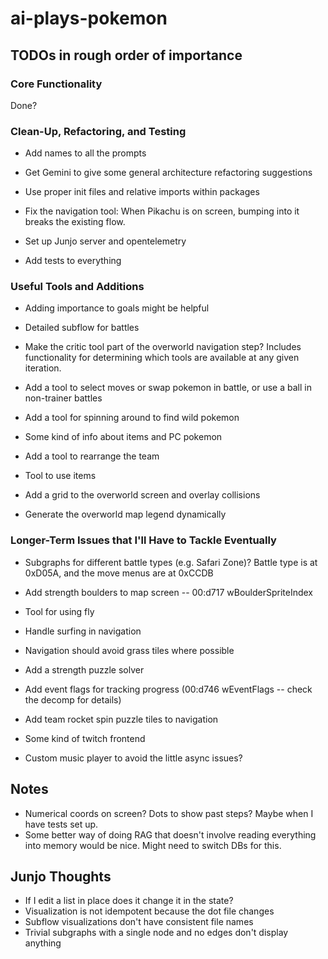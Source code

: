 # ai-plays-pokemon

## TODOs in rough order of importance

### Core Functionality
Done?

### Clean-Up, Refactoring, and Testing
* Add names to all the prompts

* Get Gemini to give some general architecture refactoring suggestions

* Use proper init files and relative imports within packages

* Fix the navigation tool: When Pikachu is on screen, bumping into it breaks the existing flow.

* Set up Junjo server and opentelemetry

* Add tests to everything

### Useful Tools and Additions
* Adding importance to goals might be helpful

* Detailed subflow for battles
* Make the critic tool part of the overworld navigation step? Includes functionality for determining which tools are available at any given iteration.
* Add a tool to select moves or swap pokemon in battle, or use a ball in non-trainer battles
* Add a tool for spinning around to find wild pokemon
* Some kind of info about items and PC pokemon
* Add a tool to rearrange the team
* Tool to use items
* Add a grid to the overworld screen and overlay collisions
* Generate the overworld map legend dynamically

### Longer-Term Issues that I'll Have to Tackle Eventually
* Subgraphs for different battle types (e.g. Safari Zone)? Battle type is at 0xD05A, and the move menus are at 0xCCDB

* Add strength boulders to map screen -- 00:d717 wBoulderSpriteIndex
* Tool for using fly
* Handle surfing in navigation
* Navigation should avoid grass tiles where possible
* Add a strength puzzle solver
* Add event flags for tracking progress (00:d746 wEventFlags -- check the decomp for details)
* Add team rocket spin puzzle tiles to navigation

* Some kind of twitch frontend
* Custom music player to avoid the little async issues?

## Notes
* Numerical coords on screen? Dots to show past steps? Maybe when I have tests set up.
* Some better way of doing RAG that doesn't involve reading everything into memory would be nice. Might need to switch DBs for this.

## Junjo Thoughts
* If I edit a list in place does it change it in the state?
* Visualization is not idempotent because the dot file changes
* Subflow visualizations don't have consistent file names
* Trivial subgraphs with a single node and no edges don't display anything
